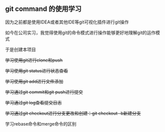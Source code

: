 ## git command 的使用学习

因为之前都是使用IDEA或者其他IDE等git可视化插件进行git操作

如今在公司实习，我觉得使用git的命令模式进行操作能够更好地理解git的运作模式

于是创建本项目



~~学习使用git进行clone和push~~

~~学习使用git status进行状态查看~~

~~学习使用git add进行文件添加~~

~~学习通过git commit和git push进行提交~~

~~学习通过git log查看提交日志~~

~~学习通过git checkout进行分支更改和创建：git checkout -b新建分支~~

学习rebase命令和merge命令的区别 